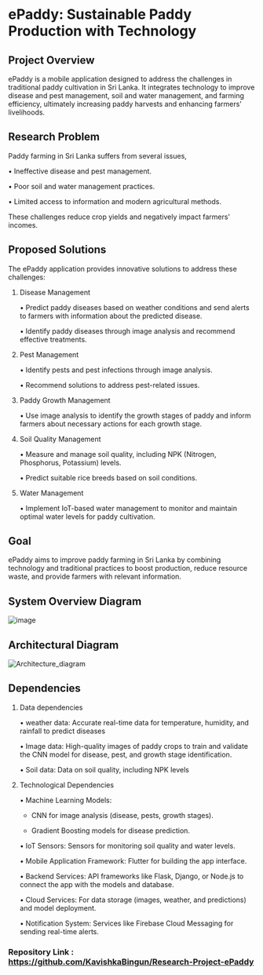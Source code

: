 # ePaddy: Sustainable Paddy Production with Technology

## Project Overview

ePaddy is a mobile application designed to address the challenges in traditional paddy cultivation in Sri Lanka. It integrates technology to improve disease and pest management, soil and water management, and farming efficiency, ultimately increasing paddy harvests and enhancing farmers' livelihoods.

## Research Problem

Paddy farming in Sri Lanka suffers from several issues,

   •	Ineffective disease and pest management.

   •	Poor soil and water management practices.

   •	Limited access to information and modern agricultural methods.

These challenges reduce crop yields and negatively impact farmers' incomes.

## Proposed Solutions

The ePaddy application provides innovative solutions to address these challenges:

1. Disease Management

    •	Predict paddy diseases based on weather conditions and send alerts to farmers with information about the predicted disease.

    •	Identify paddy diseases through image analysis and recommend effective treatments.

3. Pest Management

    •	Identify pests and pest infections through image analysis.

    •	Recommend solutions to address pest-related issues.

5. Paddy Growth Management

    •	Use image analysis to identify the growth stages of paddy and inform farmers about necessary actions for each growth stage.

7. Soil Quality Management

    •	Measure and manage soil quality, including NPK (Nitrogen, Phosphorus, Potassium) levels.

    •	Predict suitable rice breeds based on soil conditions.

9. Water Management

    •	Implement IoT-based water management to monitor and maintain optimal water levels for paddy cultivation.

## Goal

ePaddy aims to improve paddy farming in Sri Lanka by combining technology and traditional practices to boost production, reduce resource waste, and provide farmers with relevant information.

## System Overview Diagram

![image](https://github.com/user-attachments/assets/063f7fc2-0b96-4555-8f2c-80a588f02268)

## Architectural Diagram

![Architecture_diagram](https://github.com/user-attachments/assets/a9217bf0-c735-4110-9c0d-ef52ae37b580)

## Dependencies

1. Data dependencies

   •	weather data: Accurate real-time data for temperature, humidity, and rainfall to predict diseases

   •	Image data: High-quality images of paddy crops to train and validate the CNN model for disease, pest, and growth stage identification.

   •	Soil data: Data on soil quality, including NPK levels

3. Technological Dependencies
   
   •	Machine Learning Models:
   
      * CNN for image analysis (disease, pests, growth stages).
   
      * Gradient Boosting models for disease prediction.
   
   •	IoT Sensors: Sensors for monitoring soil quality and water levels.

   •	Mobile Application Framework: Flutter for building the app interface.

   •	Backend Services: API frameworks like Flask, Django, or Node.js to connect the app with the models and database.

   •	Cloud Services: For data storage (images, weather, and predictions) and model deployment.

   •	Notification System: Services like Firebase Cloud Messaging for sending real-time alerts.
   


### Repository Link : https://github.com/KavishkaBingun/Research-Project-ePaddy
